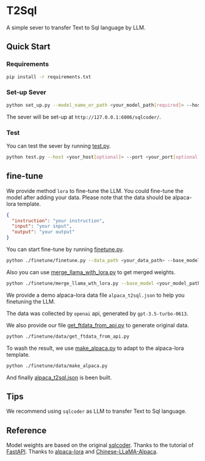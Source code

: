 # T2Sql
A simple sever to transfer Text to Sql language by LLM.

## Quick Start
### Requirements
```bash
pip install -r requirements.txt
```

### Set-up Sever
```bash
python set_up.py --model_name_or_path <your_model_path[required]> --host <your_host[optional]> --port <your_port[optional]>
```
The sever will be set-up at `http://127.0.0.1:6006/sqlcoder/`.

### Test
You can test the sever by running [test.py](./test.py).
```bash
python test.py --host <your_host[optional]> --port <your_port[optional]>
```

## fine-tune
We provide method `lora` to fine-tune the LLM. You could fine-tune the model after adding your data. Please note that the data should be alpaca-lora template.
```json
{
  "instruction": "your instruction",
  "input": "your input",
  "output": "your output"
}
```
You can start fine-tune by running [finetune.py](./finetune/finetune.py).
```bash
python ./finetune/finetune.py --data_path <your_data_path> --base_model <your_model_path> --output_dir <your_output_dir>
```
Also you can use [merge_llama_with_lora.py](./finetune/merge_llama_with_lora.py) to get merged weights.
```bash
python ./finetune/merge_llama_wth_lora.py --base_model <your_model_path> --lora_model <your_lora_model_path> --output_type huggingface --output_dir <your_output_dir>
```
We provide a demo alpaca-lora data file `alpaca_t2sql.json` to help you finetuning the LLM.

The data was collected by `openai` api, generated by `gpt-3.5-turbo-0613`.

We also provide our file [get_ftdata_from_api.py](./finetune/data/get_ftdata_from_api.py) to generate original data.
```bash
python ./finetune/data/get_ftdata_from_api.py
```
To wash the result, we use [make_alpaca.py](./finetune/data/make_alpaca.py) to adapt to the alpaca-lora template.
```bash
python ./finetune/data/make_alpaca.py
```
And finally [alpaca_t2sql.json](./finetune/data/alpaca_t2sql.json) is been built.

## Tips
We recommend using `sqlcoder` as LLM to transfer Text to Sql language.

## Reference
Model weights are based on the original [sqlcoder](https://github.com/defog-ai/sqlcoder).
Thanks to the tutorial of [FastAPI](https://fastapi.tiangolo.com/zh/).
Thanks to [alpaca-lora](https://github.com/tloen/alpaca-lora) and [Chinese-LLaMA-Alpaca](https://github.com/ymcui/Chinese-LLaMA-Alpaca).
